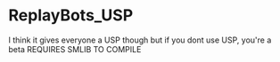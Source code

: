 # ReplayBots_USP
I think it gives everyone a USP though but if you dont use USP, you're a beta
REQUIRES SMLIB TO COMPILE
